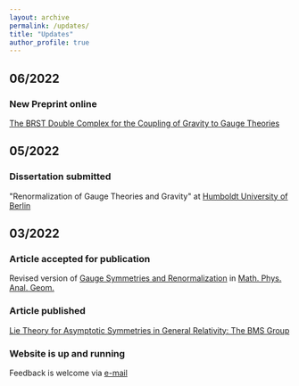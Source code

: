 ```yaml
---
layout: archive
permalink: /updates/
title: "Updates"
author_profile: true
---
```


## 06/2022

### New Preprint online
[The BRST Double Complex for the Coupling of Gravity to Gauge Theories](https://arxiv.org/abs/2206.00780)

## 05/2022

### Dissertation submitted
"Renormalization of Gauge Theories and Gravity" at [Humboldt University of Berlin](https://www.hu-berlin.de/en)

## 03/2022

### Article accepted for publication
Revised version of [Gauge Symmetries and Renormalization](https://arxiv.org/abs/2001.00104) in [Math. Phys. Anal. Geom.](https://link.springer.com/journal/11040/volumes-and-issues)

### Article published
[Lie Theory for Asymptotic Symmetries in General Relativity: The BMS Group](https://iopscience.iop.org/article/10.1088/1361-6382/ac4ae2)

### Website is up and running
Feedback is welcome via [e-mail](mailto:prinz@math.hu-berlin.de)
